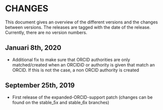 # CHANGES

This document gives an overview of the different versions and the changes between versions. The releases are tagged with the date of the release. Currently, there are no version numbers.
## Januari 8th, 2020

- Additional fix to make sure that ORCID authorities are only matched/created when an ORCIDiD or authority is given that match an ORCID. If this is not the case, a non ORCID authority is created 

## September 25th, 2019

- First release of the expanded-ORCID-support patch (changes can be found on the stable_5x and stable_6x branches)
